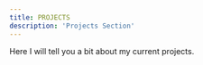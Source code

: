 ```yaml
---
title: PROJECTS
description: 'Projects Section'
---
```


Here I will tell you a bit about my current projects.
